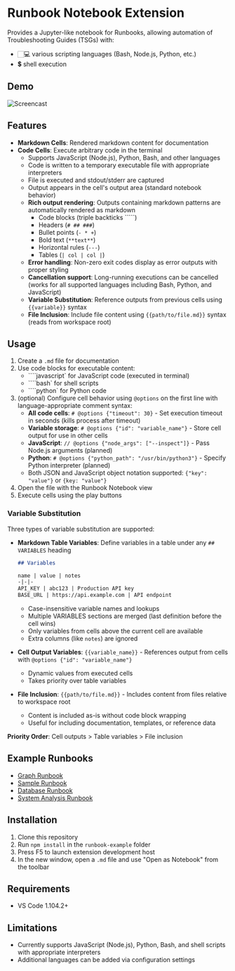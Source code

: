 # Runbook Notebook Extension

Provides a Jupyter-like notebook for Runbooks, 
allowing automation of Troubleshooting Guides (TSGs) with:
- 🏻‍💻 various scripting languages (Bash, Node.js, Python, etc.)
- 💲 shell execution

## Demo

![Screencast](docs/screencast.gif)

## Features

- **Markdown Cells**: Rendered markdown content for documentation
- **Code Cells**: Execute arbitrary code in the terminal
  - Supports JavaScript (Node.js), Python, Bash, and other languages
  - Code is written to a temporary executable file with appropriate interpreters
  - File is executed and stdout/stderr are captured
  - Output appears in the cell's output area (standard notebook behavior)
  - **Rich output rendering**: Outputs containing markdown patterns are automatically rendered as markdown
    - Code blocks (triple backticks `````)
    - Headers (`# ## ###`)
    - Bullet points (`- * +`)
    - Bold text (`**text**`)
    - Horizontal rules (`---`)
    - Tables (`| col | col |`)
  - **Error handling**: Non-zero exit codes display as error outputs with proper styling
  - **Cancellation support**: Long-running executions can be cancelled (works for all supported languages including Bash, Python, and JavaScript)
  - **Variable Substitution**: Reference outputs from previous cells using `{{variable}}` syntax
  - **File Inclusion**: Include file content using `{{path/to/file.md}}` syntax (reads from workspace root)

## Usage

1. Create a `.md` file for documentation
2. Use code blocks for executable content:
   - ````javascript` for JavaScript code (executed in terminal)
   - ````bash` for shell scripts
   - ````python` for Python code
3. (optional) Configure cell behavior using `@options` on the first line with language-appropriate comment syntax:
   - **All code cells**: `# @options {"timeout": 30}` - Set execution timeout in seconds (kills process after timeout)
   - **Variable storage**: `# @options {"id": "variable_name"}` - Store cell output for use in other cells
   - **JavaScript**: `// @options {"node_args": ["--inspect"]}` - Pass Node.js arguments (planned)
   - **Python**: `# @options {"python_path": "/usr/bin/python3"}` - Specify Python interpreter (planned)
   - Both JSON and JavaScript object notation supported: `{"key": "value"}` or `{key: "value"}`
4. Open the file with the Runbook Notebook view
5. Execute cells using the play buttons

### Variable Substitution

Three types of variable substitution are supported:

- **Markdown Table Variables**: Define variables in a table under any `## VARIABLES` heading
  ```markdown
  ## Variables
  
  name | value | notes
  -|-|-
  API_KEY | abc123 | Production API key
  BASE_URL | https://api.example.com | API endpoint
  ```
  - Case-insensitive variable names and lookups
  - Multiple VARIABLES sections are merged (last definition before the cell wins)
  - Only variables from cells above the current cell are available
  - Extra columns (like `notes`) are ignored
  
- **Cell Output Variables**: `{{variable_name}}` - References output from cells with `@options {"id": "variable_name"}`
  - Dynamic values from executed cells
  - Takes priority over table variables
  
- **File Inclusion**: `{{path/to/file.md}}` - Includes content from files relative to workspace root
  - Content is included as-is without code block wrapping
  - Useful for including documentation, templates, or reference data

**Priority Order**: Cell outputs > Table variables > File inclusion

## Example Runbooks

- [Graph Runbook](example-runbooks/graph-runbook.md)
- [Sample Runbook](example-runbooks/sample-runbook.md)
- [Database Runbook](example-runbooks/database-runbook.md)
- [System Analysis Runbook](example-runbooks/system-analysis-runbook.md)

## Installation

1. Clone this repository
2. Run `npm install` in the `runbook-example` folder
3. Press F5 to launch extension development host
4. In the new window, open a `.md` file and use "Open as Notebook" from the toolbar

## Requirements

- VS Code 1.104.2+

## Limitations

- Currently supports JavaScript (Node.js), Python, Bash, and shell scripts with appropriate interpreters
- Additional languages can be added via configuration settings